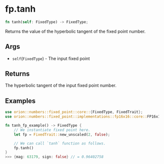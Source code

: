 # fp.tanh

```rust
fn tanh(self: FixedType) -> FixedType;
```

Returns the value of the hyperbolic tangent of the fixed point number.

## Args

* `self`(`FixedType`) - The input fixed point

## Returns

The hyperbolic tangent of the input fixed point number.

## Examples

```rust
use orion::numbers::fixed_point::core::{FixedType, FixedTrait};
use orion::numbers::fixed_point::implementations::fp16x16::core::FP16x16Impl;

fn tanh_fp_example() -> FixedType {
    // We instantiate fixed point here.
    let fp = FixedTrait::new_unscaled(2, false);

    // We can call `tanh` function as follows.
    fp.tanh()
}
>>> {mag: 63179, sign: false} // = 0.96402758
``` 
